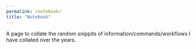 ```yaml
---
permalink: /notebook/
title: "Notebook"
---
```


A page to collate the random snippits of information/commands/workflows I have collated over the years.